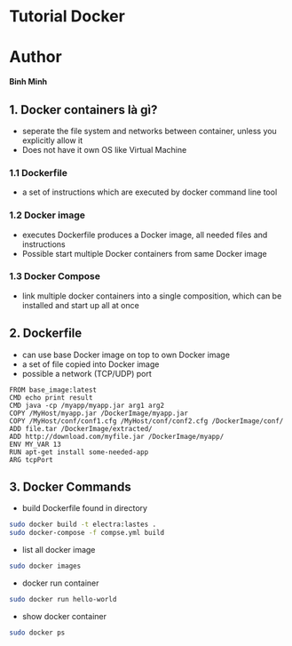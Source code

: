 # Tutorial Docker
# Author
   **Binh Minh**
## 1. Docker containers là gì?
* seperate the file system and networks between container, unless you explicitly allow it 
* Does not have it own OS like Virtual Machine
### 1.1 Dockerfile
* a set of instructions which are executed by docker command line tool
### 1.2 Docker image
* executes Dockerfile produces a Docker image, all needed files and instructions
* Possible start multiple Docker containers from same Docker image
### 1.3 Docker Compose
* link multiple docker containers into a single composition, which can be installed and start up all at once

## 2. Dockerfile
* can use base Docker image on top to own Docker image
* a set of file copied into Docker image
* possible a network (TCP/UDP) port 
```base
FROM base_image:latest
CMD echo print result
CMD java -cp /myapp/myapp.jar arg1 arg2
COPY /MyHost/myapp.jar /DockerImage/myapp.jar
COPY /MyHost/conf/conf1.cfg /MyHost/conf/conf2.cfg /DockerImage/conf/
ADD file.tar /DockerImage/extracted/
ADD http://download.com/myfile.jar /DockerImage/myapp/
ENV MY_VAR 13
RUN apt-get install some-needed-app
ARG tcpPort

```
## 3. Docker Commands
* build Dockerfile found in directory
```bash
sudo docker build -t electra:lastes .
sudo docker-compose -f compse.yml build
```
* list all docker image
```bash
sudo docker images
```
* docker run container
```bash
sudo docker run hello-world
```
* show docker container
```bash
sudo docker ps
```
